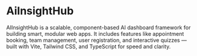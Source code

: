 # AiInsightHub

AIInsightHub is a scalable, component-based AI dashboard framework for building smart, modular web apps. It includes features like appointment booking, team management, user registration, and interactive quizzes — built with Vite, Tailwind CSS, and TypeScript for speed and clarity.
